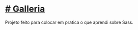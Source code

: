 <h1><a href="https://lucas123113.github.io/Galleria/"># Galleria</a></h1>

<p>Projeto feito para colocar em pratica o que aprendi sobre Sass.</p>
